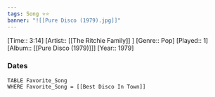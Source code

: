 ```yaml
---
tags: Song ⭐⭐ 
banner: "![[Pure Disco (1979).jpg]]"
---
```

[Time:: 3:14]
[Artist:: [[The Ritchie Family]] ]
[Genre:: Pop]
[Played:: 1]
[Album:: [[Pure Disco (1979)]]]
[Year:: 1979]
### Dates
````dataview
TABLE Favorite_Song
WHERE Favorite_Song = [[Best Disco In Town]]
````